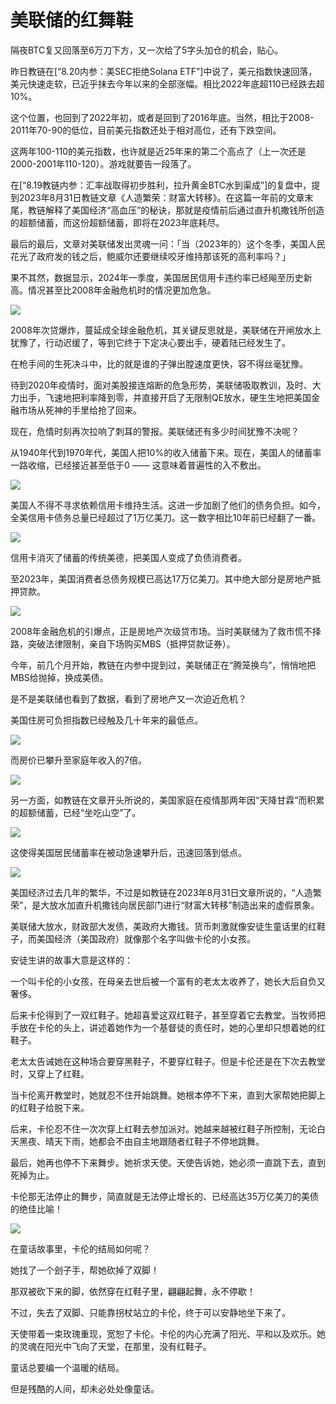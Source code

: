 # 美联储的红舞鞋

隔夜BTC复又回落至6万刀下方，又一次给了5字头加仓的机会，贴心。

昨日教链在[“8.20内参：美SEC拒绝Solana ETF”]中说了，美元指数快速回落，美元快速走软，已近乎抹去今年以来的全部涨幅。相比2022年底超110已经跌去超10%。

这个位置，也回到了2022年初，或者是回到了2016年底。当然，相比于2008-2011年70-90的低位，目前美元指数还处于相对高位，还有下跌空间。

这两年100-110的美元指数，也许就是近25年来的第二个高点了（上一次还是2000-2001年110-120）。游戏就要告一段落了。

在[“8.19教链内参：汇率战取得初步胜利，拉升黄金BTC水到渠成”]的复盘中，提到2023年8月31日教链文章《人造繁荣：财富大转移》。在这篇一年前的文章末尾，教链解释了美国经济“高血压”的秘诀，那就是疫情前后通过直升机撒钱所创造的超额储蓄，而这份超额储蓄，即将在2023年底耗尽。

最后的最后，文章对美联储发出灵魂一问：「当（2023年的）这个冬季，美国人民花光了政府发的钱之后，鲍威尔还要继续咬牙维持那该死的高利率吗？」

果不其然，数据显示，2024年一季度，美国居民信用卡违约率已经飚至历史新高。情况甚至比2008年金融危机时的情况更加危急。

![](2024-08-21-A01.jpeg)

2008年次贷爆炸，蔓延成全球金融危机，其关键反思就是，美联储在开闸放水上犹豫了，行动迟缓了，等到它终于下定决心要出手，硬着陆已经发生了。

在枪手间的生死决斗中，比的就是谁的子弹出膛速度更快，容不得丝毫犹豫。

待到2020年疫情时，面对美股接连熔断的危急形势，美联储吸取教训，及时、大力出手，飞速地把利率降到零，并直接开启了无限制QE放水，硬生生地把美国金融市场从死神的手里给抢了回来。

现在，危情时刻再次拉响了刺耳的警报。美联储还有多少时间犹豫不决呢？

从1940年代到1970年代，美国人把10%的收入储蓄下来。现在，美国人的储蓄率一路收缩，已经接近甚至低于0 —— 这意味着普遍性的入不敷出。

![](2024-08-21-A02.jpeg)

美国人不得不寻求依赖信用卡维持生活。这进一步加剧了他们的债务负担。如今，全美信用卡债务总量已经超过了1万亿美刀。这一数字相比10年前已经翻了一番。

![](2024-08-21-A03.jpeg)

信用卡消灭了储蓄的传统美德，把美国人变成了负债消费者。

至2023年，美国消费者总债务规模已高达17万亿美刀。其中绝大部分是房地产抵押贷款。

![](2024-08-21-A04.jpeg)

2008年金融危机的引爆点，正是房地产次级贷市场。当时美联储为了救市慌不择路，突破法律限制，亲自下场购买MBS（抵押贷款证券）。

今年，前几个月开始，教链在内参中提到过，美联储正在“腾笼换鸟”，悄悄地把MBS给抛掉，换成美债。

是不是美联储也看到了数据，看到了房地产又一次迫近危机？

美国住房可负担指数已经触及几十年来的最低点。

![](2024-08-21-A05.jpeg)

而房价已攀升至家庭年收入的7倍。

![](2024-08-21-A06.jpeg)

另一方面，如教链在文章开头所说的，美国家庭在疫情那两年因“天降甘霖”而积累的超额储蓄，已经“坐吃山空”了。

![](2024-08-21-A07.jpeg)

这使得美国居民储蓄率在被动急速攀升后，迅速回落到低点。

![](2024-08-21-A08.jpeg)

美国经济过去几年的繁华，不过是如教链在2023年8月31日文章所说的，“人造繁荣”，是大放水加直升机撒钱向居民部门进行“财富大转移”制造出来的虚假景象。

美联储大放水，财政部大发债，美政府大撒钱。货币刺激就像安徒生童话里的红鞋子，而美国经济（美国政府）就像那个名字叫做卡伦的小女孩。

安徒生讲的故事大意是这样的：

一个叫卡伦的小女孩，在母亲去世后被一个富有的老太太收养了，她长大后自负又奢侈。

后来卡伦得到了一双红鞋子。她超喜爱这双红鞋子，甚至穿着它去教堂。当牧师把手放在卡伦的头上，讲述着她作为一个基督徒的责任时，她的心里却只想着她的红鞋子。

老太太告诫她在这种场合要穿黑鞋子，不要穿红鞋子。但是卡伦还是在下次去教堂时，又穿上了红鞋。

当卡伦离开教堂时，她就忍不住开始跳舞。她根本停不下来，直到大家帮她把脚上的红鞋子给脱下来。

后来，卡伦忍不住一次次穿上红鞋去参加派对。她越来越被红鞋子所控制，无论白天黑夜、晴天下雨，她都会不由自主地跟随者红鞋子不停地跳舞。

最后，她再也停不下来舞步。她祈求天使。天使告诉她，她必须一直跳下去，直到死掉为止。

卡伦那无法停止的舞步，简直就是无法停止增长的、已经高达35万亿美刀的美债的绝佳比喻！

![](2024-08-21-A09.png)

在童话故事里，卡伦的结局如何呢？

她找了一个刽子手，帮她砍掉了双脚！

那双被砍下来的脚，依然穿在红鞋子里，翩翩起舞，永不停歇！

不过，失去了双脚、只能靠拐杖站立的卡伦，终于可以安静地坐下来了。

天使带着一束玫瑰重现，宽恕了卡伦。卡伦的内心充满了阳光、平和以及欢乐。她的灵魂在阳光中飞向了天堂，在那里，没有红鞋子。

童话总要编一个温暖的结局。

但是残酷的人间，却未必处处像童话。
